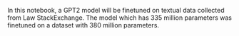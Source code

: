 In this notebook, a GPT2 model will be finetuned on textual data collected from Law StackExchange.
The model which has 335 million parameters was finetuned on a dataset with 380 million parameters.
